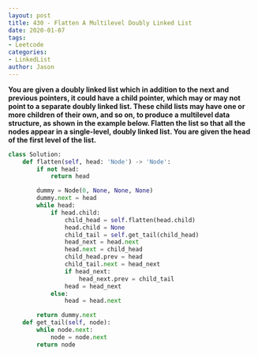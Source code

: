 ```yaml
---
layout: post
title: 430 - Flatten A Multilevel Doubly Linked List
date: 2020-01-07
tags:
- Leetcode
categories:
- LinkedList
author: Jason
---
```

**You are given a doubly linked list which in addition to the next and previous pointers, it could have a child pointer, which may or may not point to a separate doubly linked list. These child lists may have one or more children of their own, and so on, to produce a multilevel data structure, as shown in the example below. Flatten the list so that all the nodes appear in a single-level, doubly linked list. You are given the head of the first level of the list.**

```python
class Solution:
    def flatten(self, head: 'Node') -> 'Node':
        if not head:
            return head

        dummy = Node(0, None, None, None)
        dummy.next = head
        while head:
            if head.child:
                child_head = self.flatten(head.child)
                head.child = None
                child_tail = self.get_tail(child_head)
                head_next = head.next
                head.next = child_head
                child_head.prev = head
                child_tail.next = head_next
                if head_next:
                    head_next.prev = child_tail
                head = head_next
            else:
                head = head.next

        return dummy.next
    def get_tail(self, node):
        while node.next:
            node = node.next
        return node
```
